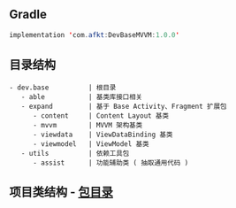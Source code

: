 
## Gradle

```java
implementation 'com.afkt:DevBaseMVVM:1.0.0'
```

## 目录结构

```
- dev.base          | 根目录
   - able           | 基类库接口相关
   - expand         | 基于 Base Activity、Fragment 扩展包
      - content     | Content Layout 基类
      - mvvm        | MVVM 架构基类
      - viewdata    | ViewDataBinding 基类
      - viewmodel   | ViewModel 基类
   - utils          | 依赖工具包
      - assist      | 功能辅助类 ( 抽取通用代码 )
```


## 项目类结构 - [包目录](https://github.com/afkT/DevUtils/blob/master/lib/DevBaseMVVM/src/main/java/dev/base)